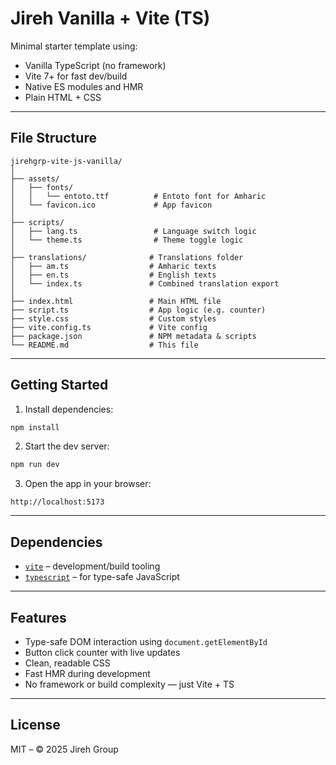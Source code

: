 # Jireh Vanilla + Vite (TS)

Minimal starter template using:

- Vanilla TypeScript (no framework)
- Vite 7+ for fast dev/build
- Native ES modules and HMR
- Plain HTML + CSS

---

## File Structure

```plaintext
jirehgrp-vite-js-vanilla/
│
├── assets/
│   ├── fonts/
│   │   └── entoto.ttf          # Entoto font for Amharic
│   └── favicon.ico             # App favicon
│
├── scripts/
│   ├── lang.ts                 # Language switch logic
│   └── theme.ts                # Theme toggle logic
│
├── translations/              # Translations folder
│   ├── am.ts                  # Amharic texts
│   ├── en.ts                  # English texts
│   └── index.ts               # Combined translation export
│
├── index.html                 # Main HTML file
├── script.ts                  # App logic (e.g. counter)
├── style.css                  # Custom styles
├── vite.config.ts             # Vite config
├── package.json               # NPM metadata & scripts
└── README.md                  # This file
```

---

## Getting Started

1. Install dependencies:

```bash
npm install
```

2. Start the dev server:

```bash
npm run dev
```

3. Open the app in your browser:

```
http://localhost:5173
```

---

## Dependencies

- [`vite`](https://vitejs.dev/) – development/build tooling
- [`typescript`](https://www.typescriptlang.org/) – for type-safe JavaScript

---

## Features

- Type-safe DOM interaction using `document.getElementById`
- Button click counter with live updates
- Clean, readable CSS
- Fast HMR during development
- No framework or build complexity — just Vite + TS

---

## License

MIT – © 2025 Jireh Group